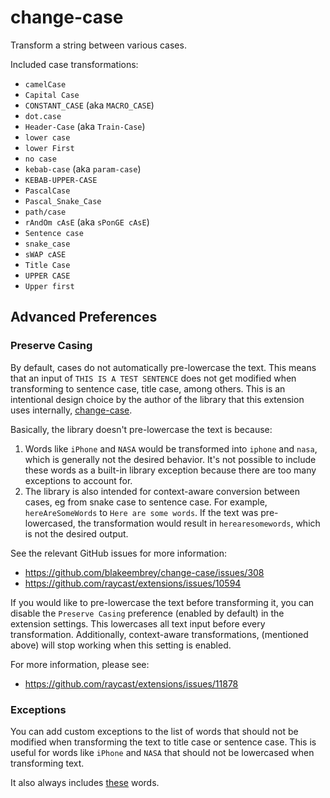 # change-case

Transform a string between various cases.

Included case transformations:

- `camelCase`
- `Capital Case`
- `CONSTANT_CASE` (aka `MACRO_CASE`)
- `dot.case`
- `Header-Case` (aka `Train-Case`)
- `lower case`
- `lower First`
- `no case`
- `kebab-case` (aka `param-case`)
- `KEBAB-UPPER-CASE`
- `PascalCase`
- `Pascal_Snake_Case`
- `path/case`
- `rAndOm cAsE` (aka `sPonGE cAsE`)
- `Sentence case`
- `snake_case`
- `sWAP cASE`
- `Title Case`
- `UPPER CASE`
- `Upper first`

## Advanced Preferences

### Preserve Casing

By default, cases do not automatically pre-lowercase the text. This means that an input of `THIS IS A TEST SENTENCE` does not get modified when transforming to sentence case, title case, among others. This is an intentional design choice by the author of the library that this extension uses internally, [change-case](https://github.com/blakeembrey/change-case). 

Basically, the library doesn't pre-lowercase the text is because:
1. Words like `iPhone` and `NASA` would be transformed into `iphone` and `nasa`, which is generally not the desired behavior. It's not possible to include these words as a built-in library exception because there are too many exceptions to account for.
2. The library is also intended for context-aware conversion between cases, eg from snake case to sentence case. For example, `hereAreSomeWords` to `Here are some words`. If the text was pre-lowercased, the transformation would result in `herearesomewords`, which is not the desired output.

See the relevant GitHub issues for more information:
- https://github.com/blakeembrey/change-case/issues/308
- https://github.com/raycast/extensions/issues/10594

If you would like to pre-lowercase the text before transforming it, you can disable the `Preserve Casing` preference (enabled by default) in the extension settings. This lowercases all text input before every transformation. Additionally, context-aware transformations, (mentioned above) will stop working when this setting is enabled.

For more information, please see:
- https://github.com/raycast/extensions/issues/11878

### Exceptions

You can add custom exceptions to the list of words that should not be modified when transforming the text to title case or sentence case. This is useful for words like `iPhone` and `NASA` that should not be lowercased when transforming text.

It also always includes [these](https://github.com/blakeembrey/change-case/blob/17a27ce064572920f11f44b3686a9f9cf422e9c7/packages/title-case/src/index.ts#L20-L57) words.

